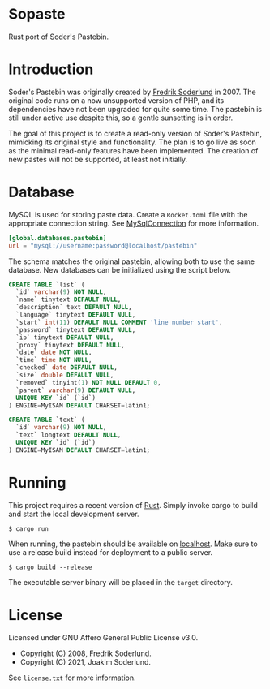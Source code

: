 # Sopaste

Rust port of Soder's Pastebin.


# Introduction

Soder's Pastebin was originally created by [Fredrik Soderlund] in 2007. The
original code runs on a now unsupported version of PHP, and its dependencies
have not been upgraded for quite some time. The pastebin is still under active
use despite this, so a gentle sunsetting is in order.

The goal of this project is to create a read-only version of Soder's Pastebin,
mimicking its original style and functionality. The plan is to go live as soon
as the minimal read-only features have been implemented. The creation of new
pastes will not be supported, at least not initially.

[Fredrik Soderlund]: https://github.com/sodr


# Database

MySQL is used for storing paste data. Create a `Rocket.toml` file with the
appropriate connection string. See [MySqlConnection] for more information.

```toml
[global.databases.pastebin]
url = "mysql://username:password@localhost/pastebin"
```

The schema matches the original pastebin, allowing both to use the same
database. New databases can be initialized using the script below.

```sql
CREATE TABLE `list` (
  `id` varchar(9) NOT NULL,
  `name` tinytext DEFAULT NULL,
  `description` text DEFAULT NULL,
  `language` tinytext DEFAULT NULL,
  `start` int(11) DEFAULT NULL COMMENT 'line number start',
  `password` tinytext DEFAULT NULL,
  `ip` tinytext DEFAULT NULL,
  `proxy` tinytext DEFAULT NULL,
  `date` date NOT NULL,
  `time` time NOT NULL,
  `checked` date DEFAULT NULL,
  `size` double DEFAULT NULL,
  `removed` tinyint(1) NOT NULL DEFAULT 0,
  `parent` varchar(9) DEFAULT NULL,
  UNIQUE KEY `id` (`id`)
) ENGINE=MyISAM DEFAULT CHARSET=latin1;

CREATE TABLE `text` (
  `id` varchar(9) NOT NULL,
  `text` longtext DEFAULT NULL,
  UNIQUE KEY `id` (`id`)
) ENGINE=MyISAM DEFAULT CHARSET=latin1;
```

[MySqlConnection]: https://docs.rs/sqlx/0.3.5/sqlx/struct.MySqlConnection.html


# Running

This project requires a recent version of [Rust]. Simply invoke cargo to build
and start the local development server.

```
$ cargo run
```

When running, the pastebin should be available on [localhost]. Make sure to use
a release build instead for deployment to a public server.

```
$ cargo build --release
```

The executable server binary will be placed in the `target` directory.

[Rust]: https://www.rust-lang.org/
[localhost]: http://127.0.0.1:8000/


# License

Licensed under GNU Affero General Public License v3.0.

- Copyright (C) 2008, Fredrik Soderlund.
- Copyright (C) 2021, Joakim Soderlund.

See `license.txt` for more information.
